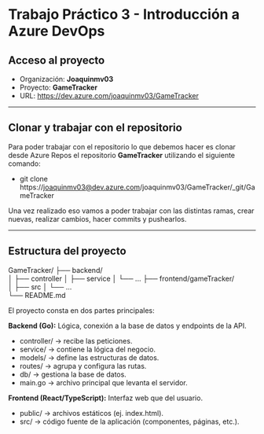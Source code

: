 # Trabajo Práctico 3 - Introducción a Azure DevOps

## Acceso al proyecto

- Organización: **Joaquinmv03**  
- Proyecto: **GameTracker**  
- URL: https://dev.azure.com/joaquinmv03/GameTracker

---

## Clonar y trabajar con el repositorio

Para poder trabajar con el repositorio lo que debemos hacer es clonar desde Azure Repos el repositorio __GameTracker__ utilizando el siguiente comando: 

- git clone https://joaquinmv03@dev.azure.com/joaquinmv03/GameTracker/_git/GameTracker

Una vez realizado eso vamos a poder trabajar con las distintas ramas, crear nuevas, realizar cambios, hacer commits y pushearlos. 

--- 

## Estructura del proyecto

GameTracker/
├── backend/               
│   ├── controller
│   ├── service
│   └── ...
├── frontend/gameTracker/  
│   ├── src
│   └── ...   
└── README.md        

El proyecto consta en dos partes principales:

**Backend (Go):** Lógica, conexión a la base de datos y endpoints de la API.

- controller/ → recibe las peticiones.
- service/ → contiene la lógica del negocio.
- models/ → define las estructuras de datos.
- routes/ → agrupa y configura las rutas.
- db/ → gestiona la base de datos.
- main.go → archivo principal que levanta el servidor.

**Frontend (React/TypeScript):** Interfaz web que del usuario.

- public/ → archivos estáticos (ej. index.html).
- src/ → código fuente de la aplicación (componentes, páginas, etc.).

